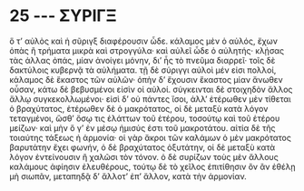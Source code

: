 

# 25 --- ΣΥΡΙΓΞ

ὅ τ’ αὐλὸς καὶ ἡ σῦριγξ διαφέρουσιν ὧδε. κάλαμος μὲν ὁ αὐλός, ἔχων ὀπὰς ἢ τρήματα μικρὰ καὶ στρογγύλα· καὶ αὐλεῖ ὧδε ὁ αὐλητής· κλῄσας τὰς ἀλλας ὀπάς, μίαν ἀνοίγει μόνην, δι’ ἧς τὸ πνεῦμα διαρρεῖ· τοῖς δὲ δακτύλοις κυβερνᾷ τὰ αὐλήματα. τῇ δὲ σύριγγι αὐλοὶ μέν εἰσι πολλοί, κάλαμος δὲ ἕκαστος τῶν αὐλῶν· ὀπὴν δ’ ἔχουσιν ἕκαστος μίαν ἄνωθεν οὖσαν, κάτω δὲ βεβυσμένοι εἰσὶν οἱ αὐλοί. σύγκεινται δὲ στοιχηδὸν ἄλλος ἄλλῳ συγκεκολλωμένοι· εἰσὶ δ’ οὐ πάντες ἴσοι, ἀλλ’ ἑτέρωθεν μὲν τίθεται ὁ βραχύτατος, ἑτέρωθεν δὲ ὁ μακρότατος, οἱ δὲ μεταξὺ κατὰ λόγον τεταγμένοι, ὥσθ’ ὅσῳ τις ἐλάττων τοῦ ἑτέρου, τοσούτῳ καὶ τοῦ ἑτέρου μείζων· καὶ μὴν ὅ γ’ ἐν μέσῳ ἡμισύς ἐστι τοῦ μακροτάτου. αἰτία δὲ τῆς τοιαύτης τάξεως ἡ ἁρμονία· οἱ γὰρ ἄκροι τῶν καλάμων ὁ μὲν μακρότατος βαρυτάτην ἔχει φωνήν, ὁ δὲ βραχύτατος ὀξυτάτην, οἱ δὲ μεταξὺ κατὰ λόγον ἐντείνουσιν ἢ χαλῶσι τὸν τόνον. ὁ δὲ συρίζων τοὺς μὲν ἄλλους καλάμους ἀφίησιν ἐλευθέρους, τούτῳ δὲ τὸ χεῖλος ἐπιτίθησιν ὃν ἂν ἐθέλῃ μὴ σιωπᾶν, μεταπηδᾷ δ’ ἄλλοτ’ ἐπ’ ἄλλον, κατὰ τὴν ἁρμονίαν.

